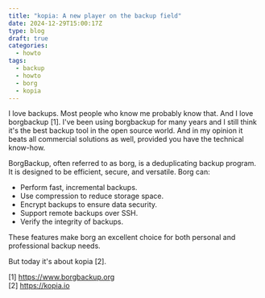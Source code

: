 ```yaml
---
title: "kopia: A new player on the backup field"
date: 2024-12-29T15:00:17Z
type: blog
draft: true
categories:
  - howto
tags:
  - backup
  - howto
  - borg
  - kopia
---
```


I love backups. Most people who know me probably know that. And I love borgbackup [1]. I've been using borgbackup for many years and I still think it's the best backup tool in the open source world. And in my opinion it beats all commercial solutions as well, provided you have the technical know-how.

BorgBackup, often referred to as borg, is a deduplicating backup program. It is designed to be efficient, secure, and versatile. Borg can:

- Perform fast, incremental backups.
- Use compression to reduce storage space.
- Encrypt backups to ensure data security.
- Support remote backups over SSH.
- Verify the integrity of backups.

These features make borg an excellent choice for both personal and professional backup needs.

But today it's about kopia [2]. 

[1] <https://www.borgbackup.org>  
[2] <https://kopia.io> 
